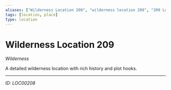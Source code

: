 ```yaml
---
aliases: ["Wilderness Location 209", "wilderness location 209", "209 Location Wilderness"]
tags: [location, place]
type: location
---
```


# Wilderness Location 209

*Wilderness*

A detailed wilderness location with rich history and plot hooks.

---
*ID: LOC00208*
